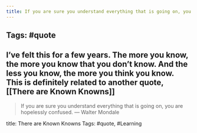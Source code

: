 ```yaml
---
title: If you are sure you understand everything that is going on, you are hopelessly confused.
---
```


## Tags: #quote
## I’ve felt this for a few years. The more you know, the more you know that you don’t know. And the less you know, the more you think you know. This is definitely related to another quote, [[There are Known Knowns]]

> If you are sure you understand everything that is going on, you are hopelessly confused.
— Walter Mondale

title: There are Known Knowns
Tags: #quote, #Learning
##
